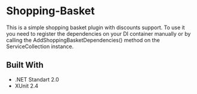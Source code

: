 # Shopping-Basket

This is a simple shopping basket plugin with discounts support.
To use it you need to register the dependencies on your DI container manually or by calling the AddShoppingBasketDependencies() method on the ServiceCollection instance. 

## Built With
* .NET Standart 2.0
* XUnit 2.4
